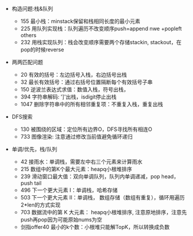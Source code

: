 - 构造问题:栈&队列
  - 155 最小栈：minstack保留和栈相同长度的最小元素
  - 225 用队列实现栈：队列遍历不改变顺序push=append nwe +popleft others 
  - 232 用栈实现队列：栈会改变顺序需要两个存储stackin, stackout，在pop的时候reverse
  
- 两两匹配问题
  - 20 有效的括号：左边括号入栈，右边括号出栈
  - 32 最长有效括号：通过右括号位置隔断每个有效括号子串
  - 150 逆波兰表达式求值：数值入栈，符号出栈，
  - 394 字符串解码: ']'出栈，isdigit停止出栈
  - 1047 删除字符串中的所有相邻重复项：不重复入栈，重复出栈
  
- DFS搜索
  - 130 被围绕的区域：定位所有边界O，DFS寻找所有相连O
  - 733 图像渲染: 注意通过修改当前值避免循环递归
  
- 单调/优先，栈/队列
  - 42 接雨水：单调栈，需要左中右三个元素来计算雨水
  - 215 数组中的第K个最大元素：heapq小根堆排序
  - 239 滑动窗口最大值：双向单调队列，队列内单调递减，pop head，push tail
  - 496 下一个更大元素 I：单调栈，哈希存储
  - 503 下一个更大元素 II：单调栈， 数组存储（数组有重复），循环用遍历2*len的方式实现
  - 703 数据流中的第 K 大元素： heapq小根堆排序, 注意原地排序，注意先push再pop因为可能原始nums为空
  - 剑指offer40 最小的k个数：小根堆只能解TopK，所以转换成负数

  
